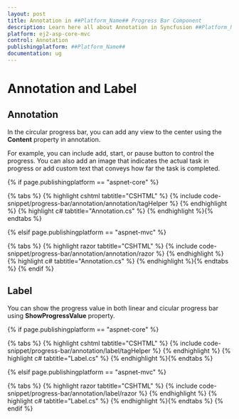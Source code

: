 ```yaml
---
layout: post
title: Annotation in ##Platform_Name## Progress Bar Component
description: Learn here all about Annotation in Syncfusion ##Platform_Name## Progress Bar component of Syncfusion Essential JS 2 and more.
platform: ej2-asp-core-mvc
control: Annotation
publishingplatform: ##Platform_Name##
documentation: ug
---
```



# Annotation and Label

## Annotation

In the circular progress bar, you can add any view to the center using the **Content** property in annotation.

For example, you can include add, start, or pause button to control the progress. You can also add an image that indicates the actual task in progress or add custom text that conveys how far the task is completed.

{% if page.publishingplatform == "aspnet-core" %}

{% tabs %}
{% highlight cshtml tabtitle="CSHTML" %}
{% include code-snippet/progress-bar/annotation/annotation/tagHelper %}
{% endhighlight %}
{% highlight c# tabtitle="Annotation.cs" %}
{% endhighlight %}{% endtabs %}

{% elsif page.publishingplatform == "aspnet-mvc" %}

{% tabs %}
{% highlight razor tabtitle="CSHTML" %}
{% include code-snippet/progress-bar/annotation/annotation/razor %}
{% endhighlight %}
{% highlight c# tabtitle="Annotation.cs" %}
{% endhighlight %}{% endtabs %}
{% endif %}



## Label

You can show the progress value in both linear and cicular progress bar using **ShowProgressValue** property.

{% if page.publishingplatform == "aspnet-core" %}

{% tabs %}
{% highlight cshtml tabtitle="CSHTML" %}
{% include code-snippet/progress-bar/annotation/label/tagHelper %}
{% endhighlight %}
{% highlight c# tabtitle="Label.cs" %}
{% endhighlight %}{% endtabs %}

{% elsif page.publishingplatform == "aspnet-mvc" %}

{% tabs %}
{% highlight razor tabtitle="CSHTML" %}
{% include code-snippet/progress-bar/annotation/label/razor %}
{% endhighlight %}
{% highlight c# tabtitle="Label.cs" %}
{% endhighlight %}{% endtabs %}
{% endif %}

